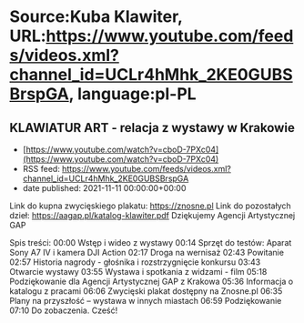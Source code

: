 # Source:Kuba Klawiter, URL:https://www.youtube.com/feeds/videos.xml?channel_id=UCLr4hMhk_2KE0GUBSBrspGA, language:pl-PL

## KLAWIATUR ART - relacja z wystawy w Krakowie
 - [https://www.youtube.com/watch?v=cboD-7PXc04](https://www.youtube.com/watch?v=cboD-7PXc04)
 - RSS feed: https://www.youtube.com/feeds/videos.xml?channel_id=UCLr4hMhk_2KE0GUBSBrspGA
 - date published: 2021-11-11 00:00:00+00:00

Link do kupna zwycięskiego plakatu: https://znosne.pl
Link do pozostałych dzieł: https://aagap.pl/katalog-klawiter.pdf
Dziękujemy Agencji Artystycznej GAP

Spis treści:
00:00 Wstęp i wideo z wystawy
00:14 Sprzęt do testów: Aparat Sony A7 IV i kamera DJI Action
02:17 Droga na wernisaż
02:43 Powitanie
02:57 Historia nagrody - głośnika i rozstrzygnięcie konkursu
03:43 Otwarcie wystawy
03:55 Wystawa i spotkania z widzami - film
05:18 Podziękowanie dla Agencji Artystycznej GAP z Krakowa
05:36 Informacja o katalogu z pracami
06:06 Zwycięski plakat dostępny na Znosne.pl
06:35 Plany na przyszłość – wystawa w innych miastach
06:59 Podziękowanie
07:10 Do zobaczenia. Cześć!

